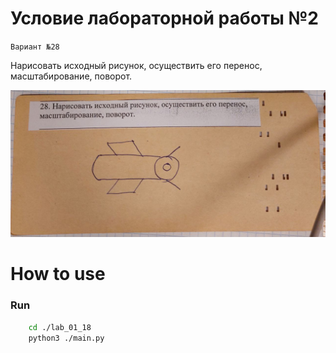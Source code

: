 # Условие лабораторной работы №2

`Вариант №28`

Нарисовать исходный рисунок, осуществить его перенос, масштабирование, поворот.


![Alt text for the image](lab2.jpeg)

# How to use

### Run
```bash
    cd ./lab_01_18
    python3 ./main.py
```
